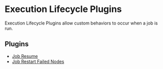 # Execution Lifecycle Plugins

Execution Lifecycle Plugins allow custom behaviors to occur when a job is run.

## Plugins

- [Job Resume](/manual/execution-lifecycle/job-resume.md)
- [Job Restart Failed Nodes](/manual/execution-lifecycle/job-retry-failed-nodes.md)
